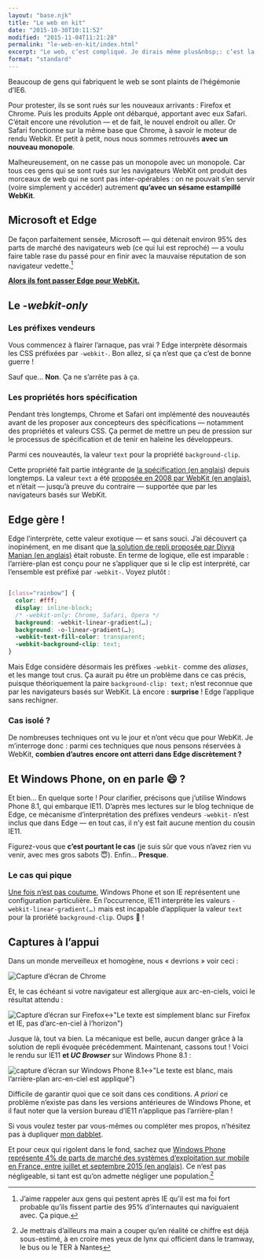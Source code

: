 ```yaml
---
layout: "base.njk"
title: "Le web en kit"
date: "2015-10-30T10:11:52"
modified: "2015-11-04T11:21:28"
permalink: "le-web-en-kit/index.html"
excerpt: "Le web, cʼest compliqué. Je dirais même plus&nbsp;: cʼest la jungle. De multiples sources, de multiples protocoles dʼéchange de données, de multiple manière dʼaccéder aux contenus. Et aussi plein de gens qui fabriquent des morceaux de web. Ceux-là sont un minimum flemmards —&nbsp;je le sais bien, jʼen fais partie. Alors régulièrement, nous cédons à la facilité et cela produit des perturbations dans La Force. Un exemple&nbsp;? Les sites `-webkit-` _only_. Parlons-en&nbsp;! [Lire la suite de «&nbsp;Le web en kit&nbsp;» →](https://www.ffoodd.fr/le-web-en-kit/)"
format: "standard"
---
```

Beaucoup de gens qui fabriquent le web se sont plaints de lʼhégémonie dʼIE6.

Pour protester, ils se sont rués sur les nouveaux arrivants&nbsp;: Firefox et Chrome. Puis les produits Apple ont débarqué, apportant avec eux Safari. Cʼétait encore une révolution —&nbsp;et de fait, le nouvel endroit ou aller. Or Safari fonctionne sur la même base que Chrome, à savoir le moteur de rendu Webkit. Et petit à petit, nous nous sommes retrouvés **avec un nouveau monopole**.

Malheureusement, on ne casse pas un monopole avec un monopole. Car tous ces gens qui se sont rués sur les navigateurs WebKit ont produit des morceaux de web qui ne sont pas inter-opérables&nbsp;: on ne pouvait sʼen servir (voire simplement y accéder) autrement **quʼavec un sésame estampillé WebKit**.

## Microsoft et Edge

De façon parfaitement sensée, Microsoft —&nbsp;qui détenait environ 95% des parts de marché des navigateurs web (ce qui lui est reproché)&nbsp;— a voulu faire table rase du passé pour en finir avec la mauvaise réputation de son navigateur vedette.[^1]

[^1]: Jʼaime rappeler aux gens qui pestent après IE quʼil est ma foi fort probable quʼils fissent partie des 95% dʼinternautes qui naviguaient avec. Ça pique.



[**Alors ils font passer Edge pour WebKit.**](http://blogs.windows.com/msedgedev/2015/06/17/building-a-more-interoperable-web-with-microsoft-edge/)

## Le _\-webkit-only_

### Les préfixes vendeurs

Vous commencez à flairer lʼarnaque, pas vrai&nbsp;? Edge interprète désormais les CSS préfixées par `-webkit-`. Bon allez, si ça nʼest que ça cʼest de bonne guerre&nbsp;!

Sauf que… **Non**. Ça ne sʼarrête pas à ça.

### Les propriétés hors spécification

Pendant très longtemps, Chrome et Safari ont implémenté des nouveautés avant de les proposer aux concepteurs des spécifications —&nbsp;notamment des propriétés et valeurs CSS. Ça permet de mettre un peu de pression sur le processus de spécification et de tenir en haleine les développeurs.

Parmi ces nouveautés, la valeur `text` pour la propriété `background-clip`.

Cette propriété fait partie intégrante de [la spécification (en anglais](https://drafts.csswg.org/css-backgrounds-3/#the-background-clip)) depuis longtemps. La valeur `text` a été [proposée en 2008 par WebKit (en anglais)](https://www.webkit.org/blog/164/background-clip-text/), et nʼétait —&nbsp;jusquʼà preuve du contraire&nbsp;— supportée que par les navigateurs basés sur WebKit.

## Edge gère&nbsp;!

Edge lʼinterprète, cette valeur exotique —&nbsp;et sans souci. Jʼai découvert ça inopinément, en me disant que [la solution de repli proposée par Divya Manian (en anglais)](http://nimbupani.com/using-background-clip-for-text-with-css-fallback.html) était robuste. En terme de logique, elle est imparable&nbsp;: lʼarrière-plan est conçu pour ne sʼappliquer que si le clip est interprété, car lʼensemble est préfixé par `-webkit-`. Voyez plutôt&nbsp;:

```css

[class="rainbow"] {
  color: #fff;
  display: inline-block;
  /* -webkit-only: Chrome, Safari, Opera */  
  background: -webkit-linear-gradient(…);
  background: -o-linear-gradient(…);
  -webkit-text-fill-color: transparent;
  -webkit-background-clip: text;
}
```

Mais Edge considère désormais les préfixes `-webkit-` comme des _aliases_, et les mange tout crus. Ça aurait pu être un problème dans ce cas précis, puisque théoriquement la paire `background-clip: text;` nʼest reconnue que par les navigateurs basés sur WebKit. Là encore&nbsp;: **surprise**&nbsp;! Edge lʼapplique sans rechigner.

### Cas isolé&nbsp;?

De nombreuses techniques ont vu le jour et nʼont vécu que pour WebKit. Je mʼinterroge donc&nbsp;: parmi ces techniques que nous pensons réservées à WebKit, **combien dʼautres encore ont atterri dans Edge discrètement&nbsp;?**

## Et Windows Phone, on en parle&nbsp;😄&nbsp;?

Et bien… En quelque sorte&nbsp;! Pour clarifier, précisons que jʼutilise Windows Phone 8.1, qui embarque IE11. Dʼaprès mes lectures sur le blog technique de Edge, ce mécanisme dʼinterprétation des préfixes vendeurs `-webkit-` nʼest inclus que dans Edge —&nbsp;en tout cas, il nʼy est fait aucune mention du cousin IE11.

Figurez-vous que **cʼest pourtant le cas** (je suis sûr que vous nʼavez rien vu venir, avec mes gros sabots&nbsp;😇). Enfin… **Presque**.

### Le cas qui pique

[Une fois nʼest pas coutume](https://www.ffoodd.fr/ie9-sur-wp7-et-font-face-je-taime-moi-non-plus/), Windows Phone et son IE représentent une configuration particulière. En lʼoccurrence, IE11 interprète les valeurs `-webkit-linear-gradient(…)` mais est incapable dʼappliquer la valeur `text` pour la proriété `background-clip`. Oups&nbsp;🙈&nbsp;!

## Captures à lʼappui

Dans un monde merveilleux et homogène, nous «&nbsp;devrions&nbsp;» voir ceci&nbsp;:

![Capture dʼécran de Chrome](/images/2015/10/chrome-300x31.png "Un arc-en-ciel incrusté au texte en CSS, visible sur les navigateurs WebKit et Edge")

Et, le cas échéant si votre navigateur est allergique aux arc-en-ciels, voici le résultat attendu&nbsp;:

![Capture dʼécran sur Firefox](/images/2015/10/firefox-300x30.png)↔"Le texte est simplement blanc sur Firefox et IE, pas dʼarc-en-ciel à lʼhorizon")

Jusque là, tout va bien. La mécanique est belle, aucun danger grâce à la solution de repli évoquée précédemment. Maintenant, cassons tout&nbsp;! Voici le rendu sur IE11 **et _UC Browser_** sur Windows Phone 8.1&nbsp;:

![capture dʼécran sur Windows Phone 8.1](/images/2015/10/windowsphone-300x169.jpg)↔"Le texte est blanc, mais lʼarrière-plan arc-en-ciel est appliqué")

Difficile de garantir quoi que ce soit dans ces conditions. _A priori_ ce problème nʼexiste pas dans les versions antérieures de Windows Phone, et il faut noter que la version bureau dʼIE11 nʼapplique pas lʼarrière-plan&nbsp;!

Si vous voulez tester par vous-mêmes ou compléter mes propos, nʼhésitez pas à dupliquer [mon dabblet](http://dabblet.com/gist/08fddf3666c39ebc62ca).

Et pour ceux qui rigolent dans le fond, sachez que [Windows Phone représente 4% de parts de marché des systèmes dʼexploitation sur mobile en France, entre juillet et septembre 2015 (en anglais)](http://gs.statcounter.com/#mobile_os-FR-monthly-201507-201509-bar). Ce nʼest pas négligeable, si tant est quʼon admette négliger une population.[^2]

[^2]: Je mettrais dʼailleurs ma main a couper quʼen réalité ce chiffre est déjà sous-estimé, à en croire mes yeux de lynx qui officient dans le tramway, le bus ou le TER à Nantes

